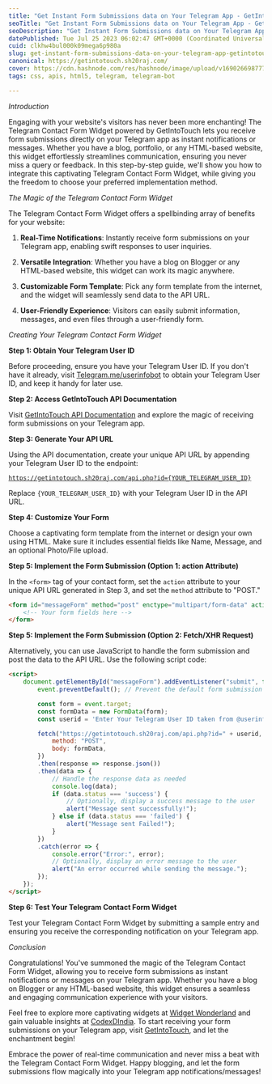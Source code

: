 ```yaml
---
title: "Get Instant Form Submissions data on Your Telegram App - GetIntoTouchBot"
seoTitle: "Get Instant Form Submissions data on Your Telegram App - GetIntoTouchB"
seoDescription: "Get Instant Form Submissions data on Your Telegram App - GetIntoTouchBot"
datePublished: Tue Jul 25 2023 06:02:47 GMT+0000 (Coordinated Universal Time)
cuid: clkhw4bul000k09mega6p980a
slug: get-instant-form-submissions-data-on-your-telegram-app-getintotouchbot
canonical: https://getintotouch.sh20raj.com/
cover: https://cdn.hashnode.com/res/hashnode/image/upload/v1690266987772/632ea7c7-8639-4ac8-b7ee-ba76a6dd33d3.png
tags: css, apis, html5, telegram, telegram-bot

---
```


*Introduction*

Engaging with your website's visitors has never been more enchanting! The Telegram Contact Form Widget powered by GetIntoTouch lets you receive form submissions directly on your Telegram app as instant notifications or messages. Whether you have a blog, portfolio, or any HTML-based website, this widget effortlessly streamlines communication, ensuring you never miss a query or feedback. In this step-by-step guide, we'll show you how to integrate this captivating Telegram Contact Form Widget, while giving you the freedom to choose your preferred implementation method.

*The Magic of the Telegram Contact Form Widget*

The Telegram Contact Form Widget offers a spellbinding array of benefits for your website:

1. **Real-Time Notifications**: Instantly receive form submissions on your Telegram app, enabling swift responses to user inquiries.
    
2. **Versatile Integration**: Whether you have a blog on Blogger or any HTML-based website, this widget can work its magic anywhere.
    
3. **Customizable Form Template**: Pick any form template from the internet, and the widget will seamlessly send data to the API URL.
    
4. **User-Friendly Experience**: Visitors can easily submit information, messages, and even files through a user-friendly form.
    

*Creating Your Telegram Contact Form Widget*

**Step 1: Obtain Your Telegram User ID**

Before proceeding, ensure you have your Telegram User ID. If you don't have it already, visit [Telegram.me/userinfobot](http://Telegram.me/userinfobot) to obtain your Telegram User ID, and keep it handy for later use.

**Step 2: Access GetIntoTouch API Documentation**

Visit [GetIntoTouch API Documentation](https://getintotouch.sh20raj.com/) and explore the magic of receiving form submissions on your Telegram app.

**Step 3: Generate Your API URL**

Using the API documentation, create your unique API URL by appending your Telegram User ID to the endpoint:

[`https://getintotouch.sh20raj.com/api.php?id={YOUR_TELEGRAM_USER_ID}`](https://getintotouch.sh20raj.com/api.php?id=%7BYOUR_TELEGRAM_USER_ID%7D)

Replace `{YOUR_TELEGRAM_USER_ID}` with your Telegram User ID in the API URL.

**Step 4: Customize Your Form**

Choose a captivating form template from the internet or design your own using HTML. Make sure it includes essential fields like Name, Message, and an optional Photo/File upload.

**Step 5: Implement the Form Submission (Option 1: action Attribute)**

In the `<form>` tag of your contact form, set the `action` attribute to your unique API URL generated in Step 3, and set the `method` attribute to "POST."

```html
<form id="messageForm" method="post" enctype="multipart/form-data" action="https://getintotouch.sh20raj.com/api.php?id={YOUR_TELEGRAM_USER_ID}">
    <!-- Your form fields here -->
</form>
```

**Step 5: Implement the Form Submission (Option 2: Fetch/XHR Request)**

Alternatively, you can use JavaScript to handle the form submission and post the data to the API URL. Use the following script code:

```html
<script>
    document.getElementById("messageForm").addEventListener("submit", function(event) {
        event.preventDefault(); // Prevent the default form submission

        const form = event.target;
        const formData = new FormData(form);
        const userid = 'Enter Your Telegram User ID taken from @userinfobot';

        fetch("https://getintotouch.sh20raj.com/api.php?id=" + userid, {
            method: "POST",
            body: formData,
        })
        .then(response => response.json())
        .then(data => {
            // Handle the response data as needed
            console.log(data);
            if (data.status === 'success') {
                // Optionally, display a success message to the user
                alert("Message sent successfully!");
            } else if (data.status === 'failed') {
                alert("Message sent Failed!");
            }
        })
        .catch(error => {
            console.error("Error:", error);
            // Optionally, display an error message to the user
            alert("An error occurred while sending the message.");
        });
    });
</script>
```

**Step 6: Test Your Telegram Contact Form Widget**

Test your Telegram Contact Form Widget by submitting a sample entry and ensuring you receive the corresponding notification on your Telegram app.

*Conclusion*

Congratulations! You've summoned the magic of the Telegram Contact Form Widget, allowing you to receive form submissions as instant notifications or messages on your Telegram app. Whether you have a blog on Blogger or any HTML-based website, this widget ensures a seamless and engaging communication experience with your visitors.

Feel free to explore more captivating widgets at [Widget Wonderland](https://widgetwonderland.hashnode.dev/) and gain valuable insights at [CodexDIndia](https://codexdindia.blogspot.com/). To start receiving your form submissions on your Telegram app, visit [GetIntoTouch](https://getintotouch.sh20raj.com/), and let the enchantment begin!

Embrace the power of real-time communication and never miss a beat with the Telegram Contact Form Widget. Happy blogging, and let the form submissions flow magically into your Telegram app notifications/messages!